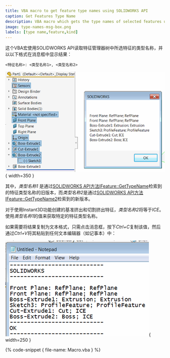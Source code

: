 ```yaml
---
title: VBA macro to get feature type names using SOLIDWORKS API
caption: Get Features Type Name
description: VBA macro which gets the type names of selected features using SOLIDWORKS API and displays the message box
image: type-names-msg-box.png
labels: [type name,feature,kind]
---
```

这个VBA宏使用SOLIDWORKS API读取特征管理器树中所选特征的类型名称，并以以下格式在消息框中显示结果：

~~~
<特征名称>: <类型名称1>, <类型名称2>
~~~

![在消息框中显示所选特征的类型名称](type-names-msg-box.png){ width=350 }

其中，*类型名称1* 是通过[SOLIDWORKS API方法IFeature::GetTypeName](https://help.solidworks.com/2016/english/api/sldworksapi/solidworks.interop.sldworks~solidworks.interop.sldworks.ifeature~gettypename.html)检索到的特征类型名称的旧版本，而*类型名称2*是通过[SOLIDWORKS API方法IFeature::GetTypeName2](https://help.solidworks.com/2016/english/api/sldworksapi/solidworks.interop.sldworks~solidworks.interop.sldworks.ifeature~gettypename2.html)检索到的新版本。

对于使用Instant3D功能创建的基准挤出和切割挤出特征，*类型名称2*将等于*ICE*。使用*类型名称1*的值来获取特定的特征类型名称。

如果需要将结果复制为文本格式，只需点击消息框，按下*Ctrl+C*复制该值，然后通过*Ctrl+V*将其粘贴到任何文本编辑器（如记事本）中：

![将特征类型名称复制到记事本](type-name-msg-clipboard.png){ width=250 }

{% code-snippet { file-name: Macro.vba } %}